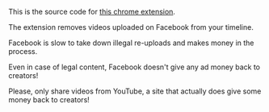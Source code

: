 This is the source code for [this chrome extension]().

The extension removes videos uploaded on Facebook from your timeline.

Facebook is slow to take down illegal re-uploads and makes money in the process.

Even in case of legal content, Facebook doesn't give any ad money back to creators!

Please, only share videos from YouTube, a site that actually does give some money back to creators!
